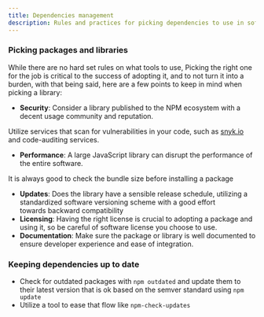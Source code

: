 ```yaml
---
title: Dependencies management
description: Rules and practices for picking dependencies to use in software
---
```


### Picking packages and libraries

While there are no hard set rules on what tools to use, Picking the right one for the job is critical to the success of adopting it, and to not turn it into a burden, with that being said, here are a few points to keep in mind when picking a library:

- **Security**: Consider a library published to the NPM ecosystem with a decent usage community and reputation.

Utilize services that scan for vulnerabilities in your code, such as [snyk.io](https://snyk.io/) and code-auditing services.

- **Performance**: A large JavaScript library can disrupt the performance of the entire software.

It is always good to check the bundle size before installing a package

- **Updates**: Does the library have a sensible release schedule, utilizing a standardized software versioning scheme with a good effort towards backward compatibility
- **Licensing**: Having the right license is crucial to adopting a package and using it, so be careful of software license you choose to use.
- **Documentation**: Make sure the package or library is well documented to ensure developer experience and ease of integration.

### Keeping dependencies up to date

- Check for outdated packages with `npm outdated` and update them to their latest version that is ok based on the semver standard using `npm update`
- Utilize a tool to ease that flow like `npm-check-updates`
